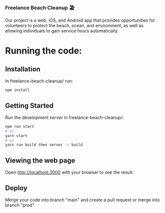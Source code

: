 
### Freelance Beach Cleanup 🏖️

Our project is a web, iOS, and Android app that provides opportunities for volunteers to protect the beach, ocean, and environment, as well as allowing individuals to gain service hours automatically.


# Running the code:

## Installation
In freelance-beach-cleanup/ run:
```bash
npm install
```

## Getting Started

Run the development server in freelance-beach-cleanup/:

```bash
npm run start
# or
yarn start
# or 
yarn run build then server -s build
```

## Viewing the web page

Open [http://localhost:3000](http://localhost:3000) with your browser to see the result.

## Deploy

Merge your code into branch "main" and create a pull request or merge into branch "prod".
